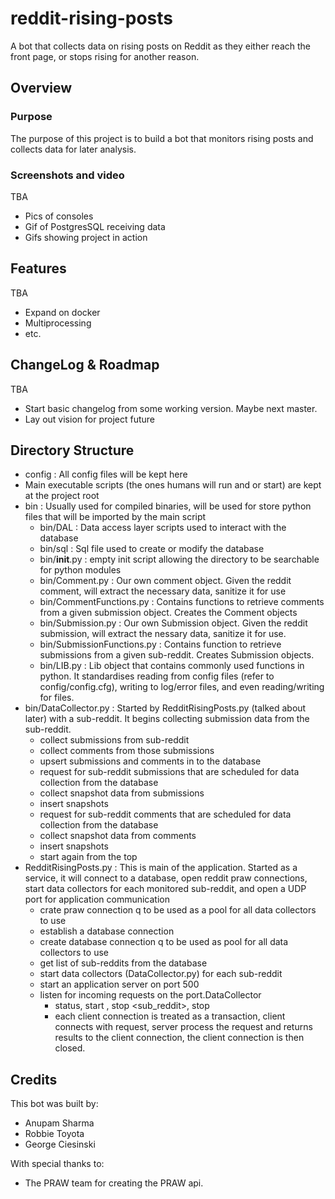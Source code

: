 # reddit-rising-posts

A bot that collects data on rising posts on Reddit as they either reach the front page, or stops rising for another reason. 

## Overview

### Purpose

The purpose of this project is to build a bot that monitors rising posts and collects
data for later analysis. 

### Screenshots and video

TBA

- Pics of consoles
- Gif of PostgresSQL receiving data
- Gifs showing project in action

## Features

TBA

- Expand on docker
- Multiprocessing
- etc.

## ChangeLog & Roadmap

TBA

- Start basic changelog from some working version. Maybe next master.
- Lay out vision for project future

## Directory Structure

- config : All config files will be kept here
- Main executable scripts (the ones humans will run and or start) are kept at the project root
- bin : Usually used for compiled binaries, will be used for store python files that will be imported by the main script
  - bin/DAL : Data access layer scripts used to interact with the database
  - bin/sql : Sql file used to create or modify the database
  - bin/__init__.py : empty init script allowing the directory to be searchable for python modules
  - bin/Comment.py : Our own comment object. Given the reddit comment, will extract the necessary data, sanitize it for use
  - bin/CommentFunctions.py : Contains functions to retrieve comments from a given submission object. Creates the Comment objects
  - bin/Submission.py : Our own Submission object. Given the reddit submission, will extract the nessary data, sanitize it for use.
  - bin/SubmissionFunctions.py : Contains function to retrieve submissions from a given sub-reddit. Creates Submission objects.
  - bin/LIB.py : Lib object that contains commonly used functions in python. It standardises reading from config files (refer to config/config.cfg), writing to log/error files, and even reading/writing for files.
- bin/DataCollector.py : Started by RedditRisingPosts.py (talked about later) with a sub-reddit. It begins collecting submission data from the sub-reddit.
  - collect submissions from sub-reddit
  - collect comments from those submissions
  - upsert submissions and comments in to the database
  - request for sub-reddit submissions that are scheduled for data collection from the database
  - collect snapshot data from submissions
  - insert snapshots
  - request for sub-reddit comments that are scheduled for data collection from the database
  - collect snapshot data from comments
  - insert snapshots
  - start again from the top
- RedditRisingPosts.py : This is main of the application. Started as a service, it will connect to a database, open reddit praw connections, start data collectors for each monitored sub-reddit, and open a UDP port for application communication
  - crate praw connection q to be used as a pool for all data collectors to use
  - establish a database connection
  - create database connection q to be used as pool for all data collectors to use
  - get list of sub-reddits from the database
  - start data collectors (DataCollector.py) for each sub-reddit
  - start an application server on port 500
  - listen for incoming requests on the port.DataCollector
    - status, start <sub-reddit>, stop <sub_reddit>, stop
    - each client connection is treated as a transaction, client connects with request, server process the request and returns results to the client connection, the client connection is then closed.
            
## Credits

This bot was built by: 
- Anupam Sharma
- Robbie Toyota
- George Ciesinski  

With special thanks to: 
- The PRAW team for creating the PRAW api. 
